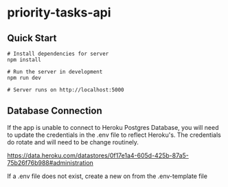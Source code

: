 # priority-tasks-api

## Quick Start
```
# Install dependencies for server
npm install

# Run the server in development
npm run dev

# Server runs on http://localhost:5000
```

## Database Connection
If the app is unable to connect to Heroku Postgres Database, you will need to update the credentials in the .env file to reflect Heroku's. The credentials do rotate and will need to be change routinely.

https://data.heroku.com/datastores/0f17e1a4-605d-425b-87a5-75b26f76b988#administration

If a .env file does not exist, create a new on from the .env-template file
